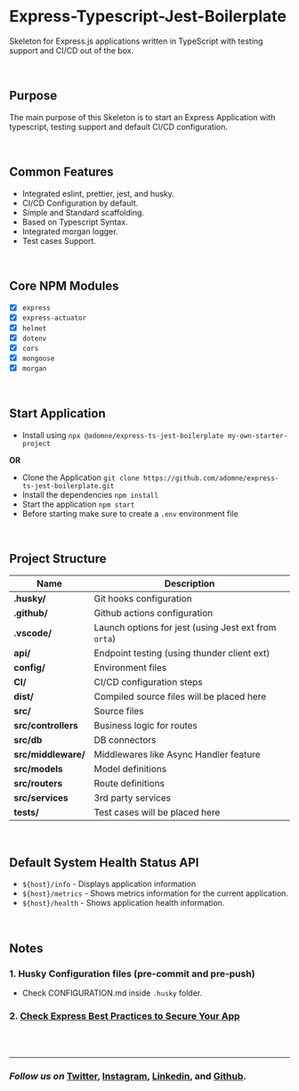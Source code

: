 # Express-Typescript-Jest-Boilerplate

Skeleton for Express.js applications written in TypeScript with testing support
and CI/CD out of the box.

<br>

## Purpose

The main purpose of this Skeleton is to start an Express Application
with typescript, testing support and default CI/CD configuration.

<br>

## Common Features

- Integrated eslint, prettier, jest, and husky.
- CI/CD Configuration by default.
- Simple and Standard scaffolding.
- Based on Typescript Syntax.
- Integrated morgan logger.
- Test cases Support.

<br>

## Core NPM Modules

- [x] `express`
- [x] `express-actuator`
- [x] `helmet`
- [x] `dotenv`
- [x] `cors`
- [x] `mongoose`
- [x] `morgan`

<br>

## Start Application

- Install using `npx @adomne/express-ts-jest-boilerplate my-own-starter-project`

**OR**

- Clone the Application `git clone https://github.com/adomne/express-ts-jest-boilerplate.git`
- Install the dependencies `npm install`
- Start the application `npm start`
- Before starting make sure to create a `.env` environment file

<br>

## Project Structure

| Name                              | Description                                          |
| --------------------------------- | ---------------------------------------------------  |
| **.husky/**                       | Git hooks configuration                              |
| **.github/**                      | Github actions configuration                         |
| **.vscode/**                      | Launch options for jest (using Jest ext from `orta`) |
| **api/**                          | Endpoint testing (using thunder client ext)          |
| **config/**                       | Environment files                                    |
| **CI/**                           | CI/CD configuration steps                            |
| **dist/**                         | Compiled source files will be placed here            |
| **src/**                          | Source files                                         |
| **src/controllers**               | Business logic for routes                            |
| **src/db**                        | DB connectors                                        |
| **src/middleware/**               | Middlewares like Async Handler feature               |
| **src/models**                    | Model definitions                                    |
| **src/routers**                   | Route definitions                                    |
| **src/services**                  | 3rd party services                                   |
| **tests/**                        | Test cases will be placed here                       |

<br>

## Default System Health Status API

- `${host}/info` - Displays application information
- `${host}/metrics` - Shows metrics information for the current application.
- `${host}/health` - Shows application health information.

<br>

## Notes

### 1. Husky Configuration files (pre-commit and pre-push)

- Check CONFIGURATION.md inside `.husky` folder.

### 2. [Check Express Best Practices to Secure Your App](https://expressjs.com/en/advanced/best-practice-security.html)

<br>
<br>

<hr/>

### *Follow us on* [Twitter](http://www.twitter.com/adomneHQ), [Instagram](http://www.instagram.com/adomnehq), [Linkedin](https://www.linkedin.com/company/adomnehq), and [Github](http://www.github.com/adomne).

